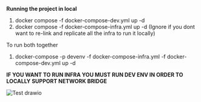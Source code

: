 **Running the project in local**
1. docker compose -f docker-compose-dev.yml up -d
2. docker compose -f docker-compose-infra.yml up -d (Ignore if you dont want to re-link and replicate all the infra to run it locally)

To run both together
1. docker-compose -p devenv -f docker-compose-infra.yml -f docker-compose-dev.yml up -d

**IF YOU WANT TO RUN INFRA YOU MUST RUN DEV ENV IN ORDER TO LOCALLY SUPPORT NETWORK BRIDGE**

![Test drawio](https://github.com/user-attachments/assets/a7be76a4-c4d3-4b73-bb10-bf21f23344f9)
